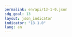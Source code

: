 ```yaml
---
permalink: en/api/13-1-0.json
sdg_goal: 13
layout: json_indicator
indicator: "13.1.0"
lang: en
---
```

